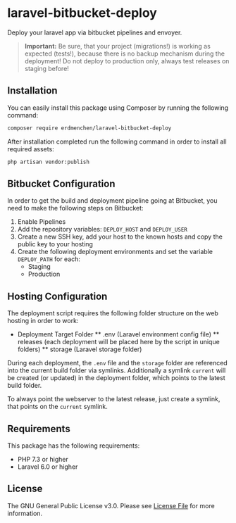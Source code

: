 # laravel-bitbucket-deploy
Deploy your laravel app via bitbucket pipelines and envoyer.

> **Important:**
> Be sure, that your project (migrations!) is working as expected (tests!), because there is no backup mechanism during the deployment! 
> Do not deploy to production only, always test releases on staging before!

## Installation
You can easily install this package using Composer by running the following command:
```bash
composer require erdmenchen/laravel-bitbucket-deploy
```

After installation completed run the following command in order to install all required assets:
```bash
php artisan vendor:publish
```

## Bitbucket Configuration
In order to get the build and deployment pipeline going at Bitbucket, you need to make the following steps on Bitbucket:
1. Enable Pipelines
2. Add the repository variables: `DEPLOY_HOST` and `DEPLOY_USER`
3. Create a new SSH key, add your host to the known hosts and copy the public key to your hosting
4. Create the following deployment environments and set the variable `DEPLOY_PATH` for each:
    * Staging
    * Production

## Hosting Configuration
The deployment script requires the following folder structure on the web hosting in order to work:
* Deployment Target Folder
    ** .env (Laravel environment config file)
    ** releases (each deployment will be placed here by the script in unique folders)
    ** storage (Laravel storage folder)

During each deployment, the `.env` file and the `storage` folder are referenced into the current build folder via symlinks.
Additionally a symlink `current` will be created (or updated) in the deployment folder, which points to the latest build folder.

To always point the webserver to the latest release, just create a symlink, that points on the `current` symlink.

## Requirements
This package has the following requirements:

- PHP 7.3 or higher
- Laravel 6.0 or higher

## License
The GNU General Public License v3.0. Please see [License File](LICENSE) for more information.
